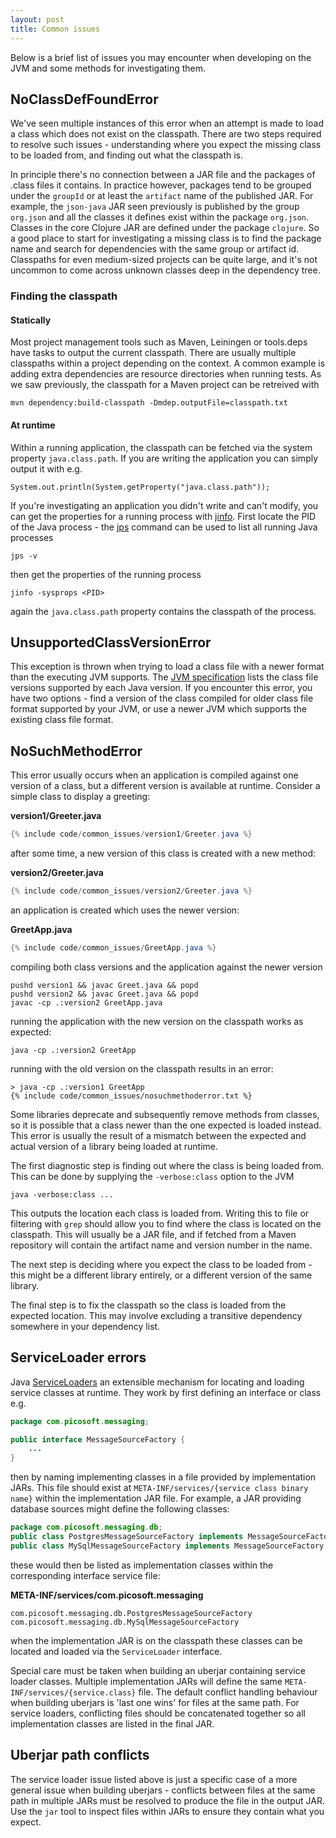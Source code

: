 ```yaml
---
layout: post
title: Common issues
---
```


Below is a brief list of issues you may encounter when developing on the JVM and some methods for investigating them.

## NoClassDefFoundError

We've seen multiple instances of this error when an attempt is made to load a class which does not exist on the classpath.
There are two steps required to resolve such issues - understanding where you expect the missing class to be loaded from, and
finding out what the classpath is.

In principle there's no connection between a JAR file and the packages of .class files it contains. In practice however,
packages tend to be grouped under the `groupId` or at least the `artifact` name of the published JAR. For example, the `json-java`
JAR seen previously is published by the group `org.json` and all the classes it defines exist within the package `org.json`.
Classes in the core Clojure JAR are defined under the package `clojure`. So a good place to start for investigating a missing class
is to find the package name and search for dependencies with the same group or artifact id. Classpaths for even medium-sized projects
can be quite large, and it's not uncommon to come across unknown classes deep in the dependency tree. 

### Finding the classpath

#### Statically

Most project management tools such as Maven, Leiningen or tools.deps have tasks to output the current classpath. There are usually
multiple classpaths within a project depending on the context. A common example is adding extra dependencies are resource directories
when running tests. As we saw previously, the classpath for a Maven project can be retreived with

    mvn dependency:build-classpath -Dmdep.outputFile=classpath.txt

#### At runtime

Within a running application, the classpath can be fetched via the system property `java.class.path`. If you are writing the application
you can simply output it with e.g.

    System.out.println(System.getProperty("java.class.path"));

If you're investigating an application you didn't write and can't modify, you can get the properties for a running process with [jinfo](https://docs.oracle.com/javase/8/docs/technotes/guides/troubleshoot/tooldescr013.html).
First locate the PID of the Java process - the [jps](https://docs.oracle.com/javase/8/docs/technotes/tools/unix/jps.html) command can be used to list all running Java processes

    jps -v

then get the properties of the running process

    jinfo -sysprops <PID>

again the `java.class.path` property contains the classpath of the process.

## UnsupportedClassVersionError

This exception is thrown when trying to load a class file with a newer format than the executing JVM supports. The [JVM specification](https://docs.oracle.com/javase/specs/jvms/se20/html/jvms-4.html#jvms-4.1)
lists the class file versions supported by each Java version. If you encounter this error, you have two options - find a version of the class compiled for older class file format supported by your JVM, or use a
newer JVM which supports the existing class file format.

## NoSuchMethodError

This error usually occurs when an application is compiled against one version of a class, but a different version is available at runtime. Consider a simple class to display a greeting:

**version1/Greeter.java**
```java
{% include code/common_issues/version1/Greeter.java %}
```

after some time, a new version of this class is created with a new method:

**version2/Greeter.java**
```java
{% include code/common_issues/version2/Greeter.java %}
```

an application is created which uses the newer version:

**GreetApp.java**
```java
{% include code/common_issues/GreetApp.java %}
```

compiling both class versions and the application against the newer version

```
pushd version1 && javac Greet.java && popd
pushd version2 && javac Greet.java && popd
javac -cp .:version2 GreetApp.java
```

running the application with the new version on the classpath works as expected:

    java -cp .:version2 GreetApp

running with the old version on the classpath results in an error:

```
> java -cp .:version1 GreetApp
{% include code/common_issues/nosuchmethoderror.txt %}
```

Some libraries deprecate and subsequently remove methods from classes, so it is possible that
a class newer than the one expected is loaded instead. This error is usually the result of a mismatch
between the expected and actual version of a library being loaded at runtime.

The first diagnostic step is finding out where the class is being loaded from. This can be done by supplying
the `-verbose:class` option to the JVM

    java -verbose:class ...

This outputs the location each class is loaded from. Writing this to file or filtering with `grep` should allow you
to find where the class is located on the classpath. This will usually be a JAR file, and if fetched from a Maven repository
will contain the artifact name and version number in the name.

The next step is deciding where you expect the class to be loaded from - this might be a different library entirely, or a different
version of the same library.

The final step is to fix the classpath so the class is loaded from the expected location. This may involve excluding a transitive dependency
somewhere in your dependency list.

## ServiceLoader errors

Java [ServiceLoaders](https://docs.oracle.com/en/java/javase/20/docs/api/java.base/java/util/ServiceLoader.html) an extensible mechanism for
locating and loading service classes at runtime. They work by first defining an interface or class e.g.

```java
package com.picosoft.messaging;

public interface MessageSourceFactory {
    ...
}
```

then by naming implementing classes in a file provided by implementation JARs. This file should exist at `META-INF/services/{service class binary name}` within the
implementation JAR file. For example, a JAR providing database sources might define the following classes:

```java
package com.picosoft.messaging.db;
public class PostgresMessageSourceFactory implements MessageSourceFactory { ... }
public class MySqlMessageSourceFactory implements MessageSourceFactory { ... }
```

these would then be listed as implementation classes within the corresponding interface service file:

**META-INF/services/com.picosoft.messaging**
```
com.picosoft.messaging.db.PostgresMessageSourceFactory
com.picosoft.messaging.db.MySqlMessageSourceFactory
```

when the implementation JAR is on the classpath these classes can be located and loaded via the `ServiceLoader` interface.

Special care must be taken when building an uberjar containing service loader classes. Multiple implementation JARs will define
the same `META-INF/services/{service.class}` file. The default conflict handling behaviour when building uberjars is 'last one wins' for
files at the same path. For service loaders, conflicting files should be concatenated together so all implementation classes are
listed in the final JAR.

## Uberjar path conflicts

The service loader issue listed above is just a specific case of a more general issue when building uberjars - conflicts between files
at the same path in multiple JARs must be resolved to produce the file in the output JAR. Use the `jar` tool to inspect files
within JARs to ensure they contain what you expect. 